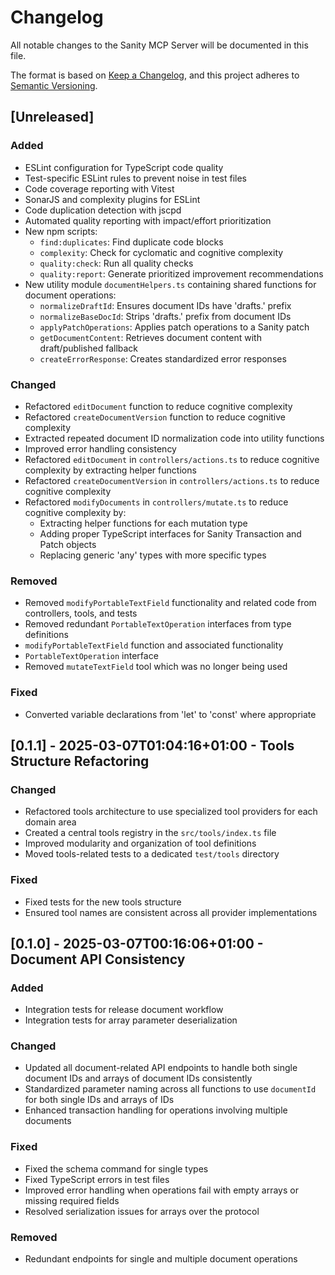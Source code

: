 # Changelog

All notable changes to the Sanity MCP Server will be documented in this file.

The format is based on [Keep a Changelog](https://keepachangelog.com/en/1.0.0/),
and this project adheres to [Semantic Versioning](https://semver.org/spec/v2.0.0.html).

## [Unreleased]
### Added
- ESLint configuration for TypeScript code quality
- Test-specific ESLint rules to prevent noise in test files
- Code coverage reporting with Vitest
- SonarJS and complexity plugins for ESLint
- Code duplication detection with jscpd
- Automated quality reporting with impact/effort prioritization
- New npm scripts:
  - `find:duplicates`: Find duplicate code blocks
  - `complexity`: Check for cyclomatic and cognitive complexity
  - `quality:check`: Run all quality checks
  - `quality:report`: Generate prioritized improvement recommendations
- New utility module `documentHelpers.ts` containing shared functions for document operations:
  - `normalizeDraftId`: Ensures document IDs have 'drafts.' prefix
  - `normalizeBaseDocId`: Strips 'drafts.' prefix from document IDs
  - `applyPatchOperations`: Applies patch operations to a Sanity patch
  - `getDocumentContent`: Retrieves document content with draft/published fallback
  - `createErrorResponse`: Creates standardized error responses

### Changed
- Refactored `editDocument` function to reduce cognitive complexity
- Refactored `createDocumentVersion` function to reduce cognitive complexity
- Extracted repeated document ID normalization code into utility functions
- Improved error handling consistency
- Refactored `editDocument` in `controllers/actions.ts` to reduce cognitive complexity by extracting helper functions
- Refactored `createDocumentVersion` in `controllers/actions.ts` to reduce cognitive complexity
- Refactored `modifyDocuments` in `controllers/mutate.ts` to reduce cognitive complexity by:
  - Extracting helper functions for each mutation type
  - Adding proper TypeScript interfaces for Sanity Transaction and Patch objects
  - Replacing generic 'any' types with more specific types

### Removed
- Removed `modifyPortableTextField` functionality and related code from controllers, tools, and tests
- Removed redundant `PortableTextOperation` interfaces from type definitions
- `modifyPortableTextField` function and associated functionality
- `PortableTextOperation` interface
- Removed `mutateTextField` tool which was no longer being used

### Fixed
- Converted variable declarations from 'let' to 'const' where appropriate

## [0.1.1] - 2025-03-07T01:04:16+01:00 - Tools Structure Refactoring

### Changed
- Refactored tools architecture to use specialized tool providers for each domain area
- Created a central tools registry in the `src/tools/index.ts` file
- Improved modularity and organization of tool definitions
- Moved tools-related tests to a dedicated `test/tools` directory

### Fixed
- Fixed tests for the new tools structure
- Ensured tool names are consistent across all provider implementations

## [0.1.0] - 2025-03-07T00:16:06+01:00 - Document API Consistency

### Added
- Integration tests for release document workflow
- Integration tests for array parameter deserialization

### Changed
- Updated all document-related API endpoints to handle both single document IDs and arrays of document IDs consistently
- Standardized parameter naming across all functions to use `documentId` for both single IDs and arrays of IDs
- Enhanced transaction handling for operations involving multiple documents

### Fixed
- Fixed the schema command for single types
- Fixed TypeScript errors in test files
- Improved error handling when operations fail with empty arrays or missing required fields
- Resolved serialization issues for arrays over the protocol

### Removed
- Redundant endpoints for single and multiple document operations
